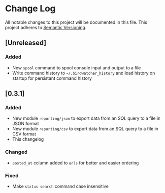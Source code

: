 # Change Log
All notable changes to this project will be documented in this file.
This project adheres to [Semantic Versioning](http://semver.org/).

## [Unreleased]
### Added
- New `spool` command to spool console input and output to a file
- Write command history to `~/.birdwatcher_history` and load history on startup
  for persistant command history

## [0.3.1]
### Added
- New module `reporting/json` to export data from an SQL query to a file in  JSON format
- New module `reporting/csv` to export data from an SQL query to a file in CSV format
- This changelog

### Changed
- `posted_at` column added to `urls` for better and easier ordering

### Fixed
- Make `status search` command case insensitive
